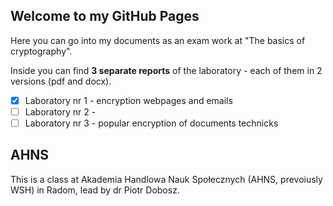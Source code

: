 ## Welcome to my GitHub Pages

Here you can go into my documents as an exam work at "The basics of cryptography".

Inside you can find **3 separate reports** of the laboratory - each of them in 2 versions (pdf and docx).
- [x]  Laboratory nr 1 - encryption webpages and emails
- [ ]  Laboratory nr 2 - 
- [ ]  Laboratory nr 3 - popular encryption of documents technicks

## AHNS

This is a class at Akademia Handlowa Nauk Społecznych (AHNS, prevoiusly WSH) in Radom, lead by dr Piotr Dobosz.

